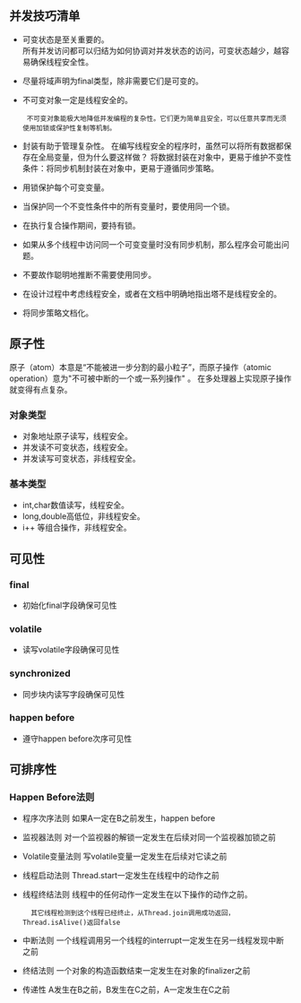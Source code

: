 
## 并发技巧清单

- 可变状态是至关重要的。  
       所有并发访问都可以归结为如何协调对并发状态的访问，可变状态越少，越容易确保线程安全性。 

- 尽量将域声明为final类型，除非需要它们是可变的。

- 不可变对象一定是线程安全的。

       不可变对象能极大地降低并发编程的复杂性。它们更为简单且安全，可以任意共享而无须使用加锁或保护性复制等机制。

- 封装有助于管理复杂性。
     在编写线程安全的程序时，虽然可以将所有数据都保存在全局变量，但为什么要这样做？ 将数据封装在对象中，更易于维护不变性条件：将同步机制封装在对象中，更易于遵循同步策略。

- 用锁保护每个可变变量。

- 当保护同一个不变性条件中的所有变量时，要使用同一个锁。

- 在执行复合操作期间，要持有锁。

- 如果从多个线程中访问同一个可变变量时没有同步机制，那么程序会可能出问题。

- 不要故作聪明地推断不需要使用同步。

- 在设计过程中考虑线程安全，或者在文档中明确地指出塔不是线程安全的。

- 将同步策略文档化。

## 原子性
原子（atom）本意是“不能被进一步分割的最小粒子”，而原子操作（atomic operation）意为"不可被中断的一个或一系列操作" 。
在多处理器上实现原子操作就变得有点复杂。

### 对象类型
- 对象地址原子读写，线程安全。
- 并发读不可变状态，线程安全。
- 并发读写可变状态，非线程安全。

### 基本类型
- int,char数值读写，线程安全。
- long,double高低位，非线程安全。
- i++ 等组合操作，非线程安全。

## 可见性

### final
- 初始化final字段确保可见性

### volatile
- 读写volatile字段确保可见性

### synchronized
- 同步块内读写字段确保可见性

### happen before
- 遵守happen before次序可见性

## 可排序性

### Happen Before法则

- 程序次序法则
  如果A一定在B之前发生，happen before
  
- 监视器法则
  对一个监视器的解锁一定发生在后续对同一个监视器加锁之前
  
- Volatile变量法则
  写volatile变量一定发生在后续对它读之前
  
- 线程启动法则
  Thread.start一定发生在线程中的动作之前
  
- 线程终结法则
  线程中的任何动作一定发生在以下操作的动作之前。
  
        其它线程检测到这个线程已经终止，从Thread.join调用成功返回，Thread.isAlive()返回false
        
- 中断法则
    一个线程调用另一个线程的interrupt一定发生在另一线程发现中断之前
    
- 终结法则
  一个对象的构造函数结束一定发生在对象的finalizer之前
  
- 传递性
  A发生在B之前，B发生在C之前，A一定发生在C之前
